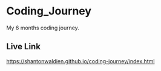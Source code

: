 # Coding_Journey
My 6 months coding journey.

## Live Link
https://shantonwaldien.github.io/coding-journey/index.html
